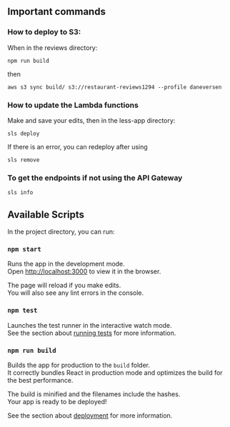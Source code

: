 ## Important commands

### How to deploy to S3:

When in the reviews directory:

`npm run build`

then 

`aws s3 sync build/ s3://restaurant-reviews1294 --profile daneversen`

### How to update the Lambda functions

Make and save your edits, then in the less-app directory:

`sls deploy`

If there is an error, you can redeploy after using

`sls remove`

### To get the endpoints if not using the API Gateway

`sls info`

## Available Scripts

In the project directory, you can run:

### `npm start`

Runs the app in the development mode.<br>
Open [http://localhost:3000](http://localhost:3000) to view it in the browser.

The page will reload if you make edits.<br>
You will also see any lint errors in the console.

### `npm test`

Launches the test runner in the interactive watch mode.<br>
See the section about [running tests](https://facebook.github.io/create-react-app/docs/running-tests) for more information.

### `npm run build`

Builds the app for production to the `build` folder.<br>
It correctly bundles React in production mode and optimizes the build for the best performance.

The build is minified and the filenames include the hashes.<br>
Your app is ready to be deployed!

See the section about [deployment](https://facebook.github.io/create-react-app/docs/deployment) for more information.

